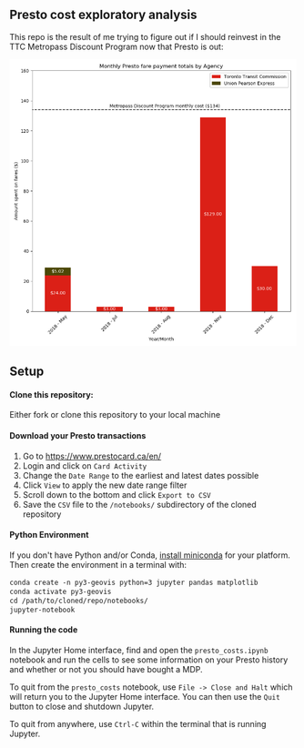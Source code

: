 ## Presto cost exploratory analysis
This repo is the result of me trying to figure out if I should reinvest in the TTC Metropass Discount Program now that Presto is out:

![png](demo.png)

## Setup
#### Clone this repository:

Either fork or clone this repository to your local machine

#### Download your Presto transactions
1) Go to https://www.prestocard.ca/en/ 
2) Login and click on `Card Activity`
3) Change the `Date Range` to the earliest and latest dates possible
4) Click `View` to apply the new date range filter
5) Scroll down to the bottom and click `Export to CSV`
6) Save the `CSV` file to the `/notebooks/` subdirectory of the cloned repository

#### Python Environment
If you don't have Python and/or Conda, [install miniconda](https://conda.io/miniconda.html) for your platform. Then create the environment in a terminal with:
```
conda create -n py3-geovis python=3 jupyter pandas matplotlib
conda activate py3-geovis
cd /path/to/cloned/repo/notebooks/
jupyter-notebook
```

#### Running the code
In the Jupyter Home interface, find and open the `presto_costs.ipynb` notebook and run the cells to see some information on your Presto history and whether or not you should have bought a MDP.

To quit from the `presto_costs` notebook, use `File -> Close and Halt` which will return you to the Jupyter Home interface. You can then use the `Quit` button to close and shutdown Jupyter.

To quit from anywhere, use `Ctrl-C` within the terminal that is running Jupyter.

